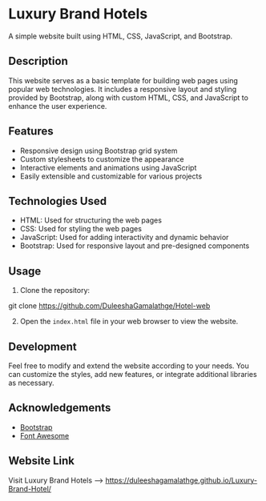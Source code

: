 # Luxury Brand Hotels

A simple website built using HTML, CSS, JavaScript, and Bootstrap.

## Description

This website serves as a basic template for building web pages using popular web technologies. It includes a responsive layout and styling provided by Bootstrap, along with custom HTML, CSS, and JavaScript to enhance the user experience.

## Features

- Responsive design using Bootstrap grid system
- Custom stylesheets to customize the appearance
- Interactive elements and animations using JavaScript
- Easily extensible and customizable for various projects

## Technologies Used

- HTML: Used for structuring the web pages
- CSS: Used for styling the web pages
- JavaScript: Used for adding interactivity and dynamic behavior
- Bootstrap: Used for responsive layout and pre-designed components

## Usage

1. Clone the repository:

git clone https://github.com/DuleeshaGamalathge/Hotel-web


2. Open the `index.html` file in your web browser to view the website.

## Development

Feel free to modify and extend the website according to your needs. You can customize the styles, add new features, or integrate additional libraries as necessary.

## Acknowledgements

- [Bootstrap](https://getbootstrap.com/)
- [Font Awesome](https://fontawesome.com/)

## Website Link

Visit Luxury Brand Hotels --> https://duleeshagamalathge.github.io/Luxury-Brand-Hotel/

